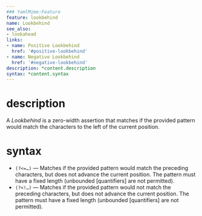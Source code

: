 ```yaml
---
### YamlMime:Feature
feature: lookbehind
name: Lookbehind
see_also:
- lookahead
links:
- name: Positive Lookbehind
  href: '#positive-lookbehind'
- name: Negative Lookbehind
  href: '#negative-lookbehind'
description: *content.description
syntax: *content.syntax
---
```

# description
A <dfn>Lookbehind</dfn> is a zero-width assertion that matches if the provided pattern would match the characters to the left of the current position.

# syntax
- <a id="positive-lookbehind"></a>`(?<=…)` &mdash; Matches if the provided pattern would match the preceding characters, but does not advance the current position. The pattern must have a fixed length (unbounded [quantifiers] are not permitted).
- <a id="negative-lookbehind"></a>`(?<!…)` &mdash; Matches if the provided pattern would not match the preceding characters, but does not advance the current position. The pattern must have a fixed length (unbounded [quantifiers] are not permitted).